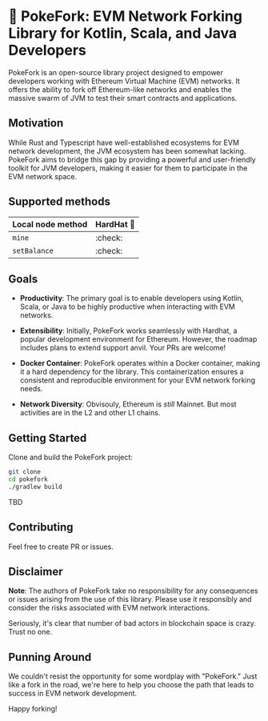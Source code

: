 # 🍴 PokeFork: EVM Network Forking Library for Kotlin, Scala, and Java Developers

PokeFork is an open-source library project designed to empower
developers working with Ethereum Virtual Machine (EVM) networks.
It offers the ability to fork off Ethereum-like networks and enables
the massive swarm of JVM to test their smart contracts and applications.

## Motivation

While Rust and Typescript have well-established ecosystems for
EVM network development, the JVM ecosystem has been somewhat lacking.
PokeFork aims to bridge this gap by providing a powerful and
user-friendly toolkit for JVM developers, making it easier for them
to participate in the EVM network space.

## Supported methods

| Local node method | HardHat 👷 |
|-------------------|------------|
| `mine`            | :check:    |
| `setBalance`      | :check:    |

## Goals

- **Productivity**: The primary goal is to enable developers using
  Kotlin, Scala, or Java to be highly productive when interacting with EVM networks.

- **Extensibility**: Initially, PokeFork works seamlessly with
  Hardhat, a popular development environment for Ethereum.
  However, the roadmap includes plans to extend support anvil. Your PRs are welcome!

- **Docker Container**: PokeFork operates within a Docker
  container, making it a hard dependency for the library.
  This containerization ensures a consistent and reproducible
  environment for your EVM network forking needs.

- **Network Diversity**: Obvisouly, Ethereum is _still_ Mainnet. But most activities
  are in the L2 and other L1 chains.

## Getting Started

Clone and build the PokeFork project:

```bash
git clone 
cd pokefork
./gradlew build
```

TBD

## Contributing

Feel free to create PR or issues.

## Disclaimer

**Note**: The authors of PokeFork take no responsibility for any
consequences or issues arising from the use of this library.
Please use it responsibly and consider the risks associated with
EVM network interactions.

Seriously, it's clear that number of bad actors in blockchain
space is crazy. Trust no one.

## Punning Around

We couldn't resist the opportunity for some wordplay with "PokeFork."
Just like a fork in the road, we're here to help you choose the
path that leads to success in EVM network development.

Happy forking!
